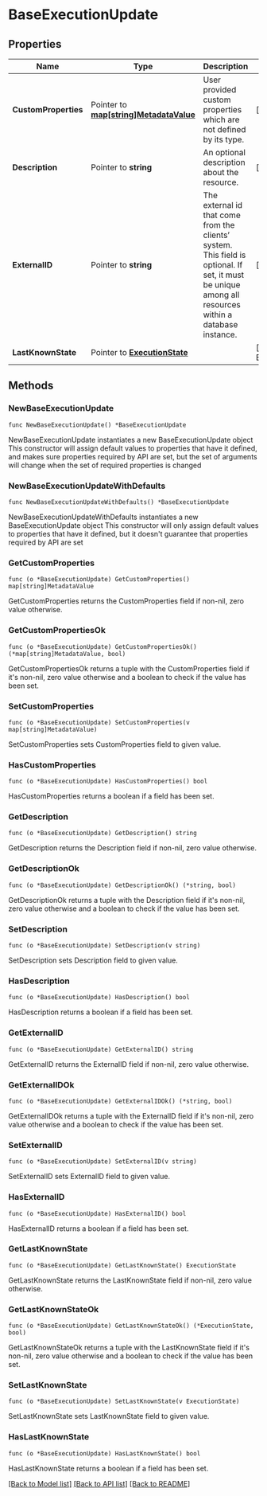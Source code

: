 # BaseExecutionUpdate

## Properties

Name | Type | Description | Notes
------------ | ------------- | ------------- | -------------
**CustomProperties** | Pointer to [**map[string]MetadataValue**](MetadataValue.md) | User provided custom properties which are not defined by its type. | [optional] 
**Description** | Pointer to **string** | An optional description about the resource. | [optional] 
**ExternalID** | Pointer to **string** | The external id that come from the clients’ system. This field is optional. If set, it must be unique among all resources within a database instance. | [optional] 
**LastKnownState** | Pointer to [**ExecutionState**](ExecutionState.md) |  | [optional] [default to EXECUTIONSTATE_UNKNOWN]

## Methods

### NewBaseExecutionUpdate

`func NewBaseExecutionUpdate() *BaseExecutionUpdate`

NewBaseExecutionUpdate instantiates a new BaseExecutionUpdate object
This constructor will assign default values to properties that have it defined,
and makes sure properties required by API are set, but the set of arguments
will change when the set of required properties is changed

### NewBaseExecutionUpdateWithDefaults

`func NewBaseExecutionUpdateWithDefaults() *BaseExecutionUpdate`

NewBaseExecutionUpdateWithDefaults instantiates a new BaseExecutionUpdate object
This constructor will only assign default values to properties that have it defined,
but it doesn't guarantee that properties required by API are set

### GetCustomProperties

`func (o *BaseExecutionUpdate) GetCustomProperties() map[string]MetadataValue`

GetCustomProperties returns the CustomProperties field if non-nil, zero value otherwise.

### GetCustomPropertiesOk

`func (o *BaseExecutionUpdate) GetCustomPropertiesOk() (*map[string]MetadataValue, bool)`

GetCustomPropertiesOk returns a tuple with the CustomProperties field if it's non-nil, zero value otherwise
and a boolean to check if the value has been set.

### SetCustomProperties

`func (o *BaseExecutionUpdate) SetCustomProperties(v map[string]MetadataValue)`

SetCustomProperties sets CustomProperties field to given value.

### HasCustomProperties

`func (o *BaseExecutionUpdate) HasCustomProperties() bool`

HasCustomProperties returns a boolean if a field has been set.

### GetDescription

`func (o *BaseExecutionUpdate) GetDescription() string`

GetDescription returns the Description field if non-nil, zero value otherwise.

### GetDescriptionOk

`func (o *BaseExecutionUpdate) GetDescriptionOk() (*string, bool)`

GetDescriptionOk returns a tuple with the Description field if it's non-nil, zero value otherwise
and a boolean to check if the value has been set.

### SetDescription

`func (o *BaseExecutionUpdate) SetDescription(v string)`

SetDescription sets Description field to given value.

### HasDescription

`func (o *BaseExecutionUpdate) HasDescription() bool`

HasDescription returns a boolean if a field has been set.

### GetExternalID

`func (o *BaseExecutionUpdate) GetExternalID() string`

GetExternalID returns the ExternalID field if non-nil, zero value otherwise.

### GetExternalIDOk

`func (o *BaseExecutionUpdate) GetExternalIDOk() (*string, bool)`

GetExternalIDOk returns a tuple with the ExternalID field if it's non-nil, zero value otherwise
and a boolean to check if the value has been set.

### SetExternalID

`func (o *BaseExecutionUpdate) SetExternalID(v string)`

SetExternalID sets ExternalID field to given value.

### HasExternalID

`func (o *BaseExecutionUpdate) HasExternalID() bool`

HasExternalID returns a boolean if a field has been set.

### GetLastKnownState

`func (o *BaseExecutionUpdate) GetLastKnownState() ExecutionState`

GetLastKnownState returns the LastKnownState field if non-nil, zero value otherwise.

### GetLastKnownStateOk

`func (o *BaseExecutionUpdate) GetLastKnownStateOk() (*ExecutionState, bool)`

GetLastKnownStateOk returns a tuple with the LastKnownState field if it's non-nil, zero value otherwise
and a boolean to check if the value has been set.

### SetLastKnownState

`func (o *BaseExecutionUpdate) SetLastKnownState(v ExecutionState)`

SetLastKnownState sets LastKnownState field to given value.

### HasLastKnownState

`func (o *BaseExecutionUpdate) HasLastKnownState() bool`

HasLastKnownState returns a boolean if a field has been set.


[[Back to Model list]](../README.md#documentation-for-models) [[Back to API list]](../README.md#documentation-for-api-endpoints) [[Back to README]](../README.md)


